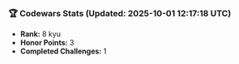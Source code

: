### 🏆 Codewars Stats (Updated: 2025-10-01 12:17:18 UTC)

- **Rank:** 8 kyu
- **Honor Points:** 3
- **Completed Challenges:** 1
